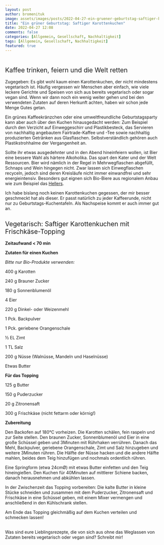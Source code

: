 ```yaml
---
layout: post
author: bromenituk
image: assets/images/posts/2022-04-27-ein-gruener-geburtstag-saftiger-karottenkuchen.png
title: "Ein grüner Geburtstag: Saftiger Karottenkuchen"
date: 2022-04-27 12:08
comments: false
categories: [Allgemein, Gesellschaft, Nachhaltigkeit]
tags: [Allgemein, Gesellschaft, Nachhaltigkeit]
featured: true
---
```

<!-- wp:tadv/classic-paragraph -->
<p><img src="https://vg07.met.vgwort.de/na/8936ce2190d742a7a1d97c5631a31480" alt="" width="1" height="1" /></p>
<h2><span style="font-weight: 400;">Kaffee trinken, feiern und die Welt retten</span></h2>
<p><span style="font-weight: 400;">Zugegeben: Es gibt wohl kaum einen Karottenkuchen, der nicht mindestens vegetarisch ist. Häufig vergessen wir Menschen aber einfach, wie viele leckere Gerichte und Speisen von sich aus bereits vegetarisch oder sogar vegan sind. Wenn wir dann noch ein wenig weiter gehen und bei den verwendeten Zutaten auf deren Herkunft achten, haben wir schon jede Menge Gutes getan.</span></p>
<p><span style="font-weight: 400;">Ein grünes Kaffeekränzchen oder eine umweltfreundliche Geburtstagsparty kann aber auch über den Kuchen hinausgedacht werden: Zum Beispiel durch den Verzicht auf Einweggeschirr und Plastikbesteck, das Servieren von nachhaltig angebautem Fairtrade-Kaffee und -Tee sowie nachhaltig produzierten Getränken aus Glasflaschen. Selbstverständlich gehören auch Plastikstrohhalme der Vergangenheit an.</span></p>
<p><span style="font-weight: 400;">Sollte ihr etwas ausgedehnter und in den Abend hineinfeiern wollen, ist Bier eine bessere Wahl als härtere Alkoholika. Das spart den Kater und der Welt Ressourcen. Bier wird nämlich in der Regel in Mehrwegflaschen abgefüllt, Schnaps und Wein hingegen nicht. Zwar lassen sich Einwegflaschen recyceln, jedoch sind deren Kreisläufe nicht immer einwandfrei und sehr energieintensiv. Besonders gut eignen sich Bio-Biere aus regionalem Anbau wie zum Beispiel das </span><a href="https://www.hellers.koeln/"><span style="font-weight: 400;">Hellers</span></a><span style="font-weight: 400;">.</span></p>
<p><span style="font-weight: 400;">Ich habe bislang noch keinen Karottenkuchen gegessen, der mir besser geschmeckt hat als dieser. Er passt natürlich zu jeder Kaffeerunde, nicht nur zu Geburtstags-Kuchentafeln. Als Nachspeise kommt er auch immer gut an.</span></p>
<p></p>
<h2><span style="font-weight: 400;">Vegetarisch: Saftiger Karottenkuchen mit Frischkäse-Topping</span></h2>
<p></p>
<p><b>Zeitaufwand &lt; 70 min</b></p>
<p><b>Zutaten für einen Kuchen</b></p>
<p><i><span style="font-weight: 400;">Bitte nur Bio-Produkte verwenden:</span></i></p>
<p><span style="font-weight: 400;">400 g Karotten</span></p>
<p><span style="font-weight: 400;">240 g Brauner Zucker</span></p>
<p><span style="font-weight: 400;">180 g Sonnenblumenöl</span></p>
<p><span style="font-weight: 400;">4 Eier</span></p>
<p><span style="font-weight: 400;">220 g Dinkel- oder Weizenmehl</span></p>
<p><span style="font-weight: 400;">1 Pck. Backpulver</span></p>
<p><span style="font-weight: 400;">1 Pck. geriebene Orangenschale</span></p>
<p><span style="font-weight: 400;">½ EL Zimt</span></p>
<p><span style="font-weight: 400;">1 TL Salz</span></p>
<p><span style="font-weight: 400;">200 g Nüsse (Walnüsse, Mandeln und Haselnüsse)</span></p>
<p><span style="font-weight: 400;">Etwas Butter</span></p>
<p></p>
<p><b>Für das Topping</b></p>
<p><span style="font-weight: 400;">125 g Butter</span></p>
<p><span style="font-weight: 400;">150 g Puderzucker</span></p>
<p><span style="font-weight: 400;">20 g Zitronensaft</span></p>
<p><span style="font-weight: 400;">300 g Frischkäse (nicht fettarm oder körnig!)</span></p>
<p></p>
<p><b>Zubereitung</b></p>
<p><span style="font-weight: 400;">Den Backofen auf 180°C vorheizen. Die Karotten schälen, fein raspeln und zur Seite stellen. Den braunen Zucker, Sonnenblumenöl und Eier in eine große Schüssel geben und 3Minuten mit Rührhaken verrühren. Danach das Mehl, Backpulver, geriebene Orangenschale, Zimt und Salz hinzugeben und weitere 3Minuten rühren. Die Hälfte der Nüsse hacken und die andere Hälfte mahlen, beides dem Teig hinzufügen und nochmals ordentlich rühren.</span></p>
<p><span style="font-weight: 400;">Eine Springform (etwa 24cmØ) mit etwas Butter einfetten und den Teig hineingießen. Den Kuchen für 40Minuten auf mittlerer Schiene backen, danach herausnehmen und abkühlen lassen.</span></p>
<p><span style="font-weight: 400;">In der Zwischenzeit das Topping vorbereiten: Die kalte Butter in kleine Stücke schneiden und zusammen mit dem Puderzucker, Zitronensaft und Frischkäse in eine Schüssel geben, mit einem Mixer vermengen und anschließend in den Kühlschrank stellen.</span></p>
<p><span style="font-weight: 400;">Am Ende das Topping gleichmäßig auf dem Kuchen verteilen und schmecken lassen!</span></p>
<p><br /><span style="font-weight: 400;">Was sind eure Lieblingsrezepte, die von sich aus ohne das Weglassen von Zutaten bereits vegetarisch oder vegan sind? Schreibt mir!</span></p>
<!-- /wp:tadv/classic-paragraph -->

